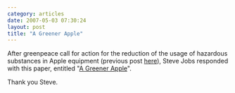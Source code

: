```yaml
---
category: articles
date: 2007-05-03 07:30:24
layout: post
title: "A Greener Apple"
---
```


<p>After greenpeace call for action for the reduction of the usage of hazardous substances in Apple equipment (previous post <a href="//joaobordalo.com/articles/2006/10/11/i-love-my-mac-i-just-wish-it-came-in-green">here</a>), Steve Jobs responded with this paper, entitled "<a href="http://www.apple.com/hotnews/agreenerapple/">A Greener Apple</a>".</p><p>Thank you Steve.</p>
